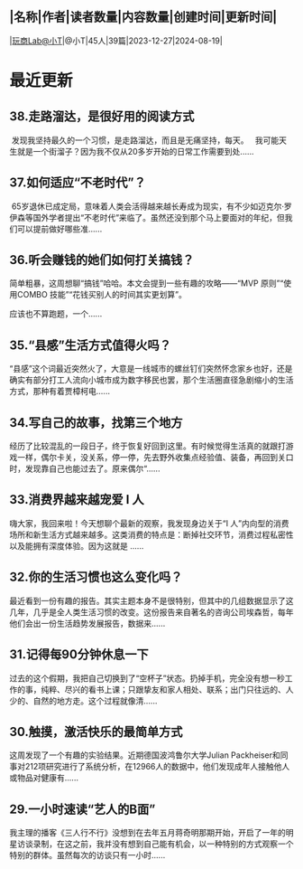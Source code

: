 |名称|作者|读者数量|内容数量|创建时间|更新时间|
---
|[玩商Lab@小T](https://xiaobot.net/p/xiaoThaohaowan?refer=0b133df9-27dc-423b-8101-639049001c13)|@小T|45人|39篇|2023-12-27|2024-08-19|

# 最近更新
## 38.走路溜达，是很好用的阅读方式
&nbsp;发现我坚持最久的一个习惯，是走路溜达，而且是无痛坚持，每天。
&nbsp;
我可能天生就是一个街溜子？因为我不仅从20多岁开始的日常工作需要到处......
## 37.如何适应“不老时代”？
&nbsp;65岁退休已成定局，意味着人类会活得越来越长寿成为现实，有不少如迈克尔·罗伊森等国外学者提出“不老时代”来临了。虽然还没到那个马上要面对的年纪，但我们可以提前做好哪些准......
## 36.听会赚钱的她们如何打关搞钱？
简单粗暴，这周想聊“搞钱”哈哈。本文会提到一些有趣的攻略——“MVP 原则”“使用COMBO 技能”“花钱买别人的时间其实更划算”。

应该也不算跑题，一个......
## 35.“县感”生活方式值得火吗？&nbsp;
“县感”这个词最近突然火了，大意是一线城市的螺丝钉们突然怀念家乡也好，还是确实有部分打工人流向小城市成为数字移民也罢，那个生活圈直径急剧缩小的生活方式，那种有着贾樟柯电......
## 34.写自己的故事，找第三个地方
经历了比较混乱的一段日子，终于恢复好回到这里。有时候觉得生活真的就跟打游戏一样，偶尔卡关，没关系，停一停，先去野外收集点经验值、装备，再回到关口时，发现靠自己也能过去了。原来偶尔“......
## 33.消费界越来越宠爱 I 人
嗨大家，我回来啦！今天想聊个最新的观察，我发现身边关于“I 人”内向型的消费场所和新生活方式越来越多。这类消费的特点是：断掉社交环节，消费过程私密性以及能拥有深度体验。因为这就是 ......
## 32.你的生活习惯也这么变化吗？
最近看到一份有趣的报告。其实主题本身不是很特别，但其中的几组数据显示了这几年，几乎是全人类生活习惯的改变。这份报告来自著名的咨询公司埃森哲，每年他们会出一份生活趋势发展报告，数据来......
## 31.记得每90分钟休息一下
过去的这个假期，我把自己切换到了“空杯子”状态。扔掉手机，完全没有想一秒工作的事，纯粹、尽兴的看书上课；只跟挚友和家人相处、联系；出门只往远的、人少的、自然的地方走。这个过程就像清......
## 30.触摸，激活快乐的最简单方式
这周发现了一个有趣的实验结果。近期德国波鸿鲁尔大学Julian Packheiser和同事对212项研究进行了系统分析，在12966人的数据中，他们发现成年人接触他人或物品对健康有......
## 29.一小时速读“艺人的B面”
我主理的播客《三人行不行》没想到在去年五月蒋奇明那期开始，开启了一年的明星访谈录制，在这之前，我并没有想到自己能有机会，以一种特别的方式观察一个特别的群体。虽然每次的访谈只有一小时......

